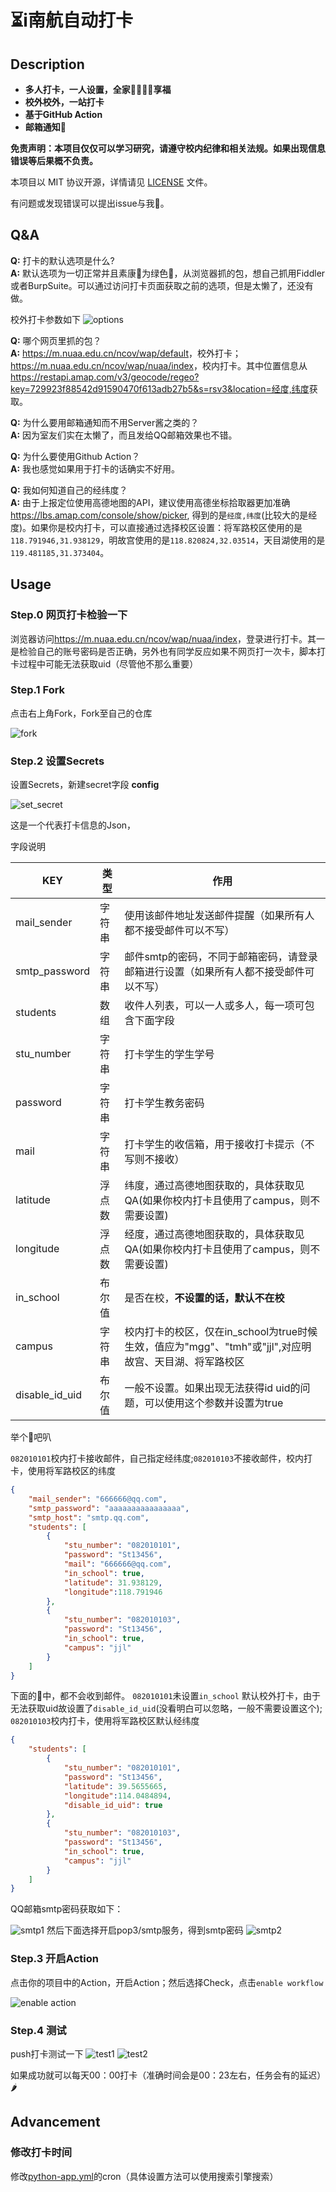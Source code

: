 # ⏳i南航自动打卡 

## Description

- **多人打卡，一人设置，全家👨‍👨‍👦‍👦享福**
- **校外校外，一站打卡**
- **基于GitHub Action**
- **邮箱通知📧**

**免责声明：本项目仅仅可以学习研究，请遵守校内纪律和相关法规。如果出现信息错误等后果概不负责。**

本项目以 MIT 协议开源，详情请见 [LICENSE](./LICENSE) 文件。

有问题或发现错误可以提出issue与我🤺。

## Q&A

**Q:** 打卡的默认选项是什么?  
**A:** 默认选项为一切正常并且素康🐎为绿色💚，从浏览器抓的包，想自己抓用Fiddler或者BurpSuite。可以通过访问打卡页面获取之前的选项，但是太懒了，还没有做。

校外打卡参数如下
![options](./pic/options.png)

**Q:** 哪个网页里抓的包？  
**A:** <https://m.nuaa.edu.cn/ncov/wap/default>，校外打卡；<https://m.nuaa.edu.cn/ncov/wap/nuaa/index>，校内打卡。其中位置信息从<https://restapi.amap.com/v3/geocode/regeo?key=729923f88542d91590470f613adb27b5&s=rsv3&location=经度,纬度>获取。

**Q:** 为什么要用邮箱通知而不用Server酱之类的？  
**A:** 因为室友们实在太懒了，而且发给QQ邮箱效果也不错。

**Q:** 为什么要使用Github Action？  
**A:** 我也感觉如果用于打卡的话确实不好用。

**Q:** 我如何知道自己的经纬度？  
**A:** 由于上报定位使用高德地图的API，建议使用高德坐标拾取器更加准确<https://lbs.amap.com/console/show/picker>, 得到的是`经度,纬度`(比较大的是经度)。如果你是校内打卡，可以直接通过选择校区设置：将军路校区使用的是`118.791946,31.938129`，明故宫使用的是`118.820824,32.03514`，天目湖使用的是`119.481185,31.373404`。

## Usage

### Step.0 网页打卡检验一下

浏览器访问<https://m.nuaa.edu.cn/ncov/wap/nuaa/index>，登录进行打卡。其一是检验自己的账号密码是否正确，另外也有同学反应如果不网页打一次卡，脚本打卡过程中可能无法获取uid（尽管他不那么重要） 

### Step.1 Fork

点击右上角Fork，Fork至自己的仓库

![fork](./pic/fork.png)

### Step.2 设置Secrets

设置Secrets，新建secret字段 **config**

![set_secret](./pic/set_secret.gif)

这是一个代表打卡信息的Json，

字段说明

|  KEY   | 类型 | 作用  |
|  ---  | --- | ---  |
| mail_sender  | 字符串 | 使用该邮件地址发送邮件提醒（如果所有人都不接受邮件可以不写） |
| smtp_password  | 字符串 | 邮件smtp的密码，不同于邮箱密码，请登录邮箱进行设置（如果所有人都不接受邮件可以不写） |
|  students  | 数组 |  收件人列表，可以一人或多人，每一项可包含下面字段  |
|  stu_number  | 字符串 |  打卡学生的学生学号  |
|  password  | 字符串 | 打卡学生教务密码  |
|  mail  | 字符串 | 打卡学生的收信箱，用于接收打卡提示（不写则不接收）  |
|  latitude  | 浮点数 | 纬度，通过高德地图获取的，具体获取见QA(如果你校内打卡且使用了campus，则不需要设置)  |
|  longitude  | 浮点数 | 经度，通过高德地图获取的，具体获取见QA(如果你校内打卡且使用了campus，则不需要设置)  |
|  in_school  | 布尔值 | 是否在校，**不设置的话，默认不在校** |
|  campus  |字符串| 校内打卡的校区，仅在in_school为true时候生效，值应为"mgg"、"tmh"或"jjl",对应明故宫、天目湖、将军路校区 |
| disable_id_uid |布尔值| 一般不设置。如果出现无法获得id uid的问题，可以使用这个参数并设置为true |

举个🌰吧叭

`082010101`校内打卡接收邮件，自己指定经纬度;`082010103`不接收邮件，校内打卡，使用将军路校区的纬度

``` json
{
    "mail_sender": "666666@qq.com",
    "smtp_password": "aaaaaaaaaaaaaaaa",
    "smtp_host": "smtp.qq.com",
    "students": [
        {
            "stu_number": "082010101",
            "password": "St13456",
            "mail": "666666@qq.com",
            "in_school": true,
            "latitude": 31.938129,
            "longitude":118.791946
        },
        {
            "stu_number": "082010103",
            "password": "St13456",
            "in_school": true,
            "campus": "jjl"
        }
    ]
}
```

下面的🌰中，都不会收到邮件。 `082010101`未设置`in_school` 默认校外打卡，由于无法获取uid故设置了`disable_id_uid`(没看明白可以忽略，一般不需要设置这个); `082010103`校内打卡，使用将军路校区默认经纬度

``` json
{
    "students": [
        {
            "stu_number": "082010101",
            "password": "St13456",
            "latitude": 39.5655665,
            "longitude":114.0484894,
            "disable_id_uid": true
        },
        {
            "stu_number": "082010103",
            "password": "St13456",
            "in_school": true,
            "campus": "jjl"
        }
    ]
}
```

QQ邮箱smtp密码获取如下：

![smtp1](./pic/smtp1.png)
然后下面选择开启pop3/smtp服务，得到smtp密码
![smtp2](./pic/smtp2.png)

### Step.3 开启Action

点击你的项目中的Action，开启Action；然后选择Check，点击`enable workflow`

![enable action](./pic/enable_action.gif)

### Step.4 测试

push打卡测试一下
![test1](./pic/test1.png)
![test2](./pic/test2.png)

如果成功就可以每天00：00打卡（准确时间会是00：23左右，任务会有的延迟）🌶

## Advancement

### 修改打卡时间 

修改[python-app.yml](./.github/workflows/python-app.yml)的cron（具体设置方法可以使用搜索引擎搜索）

